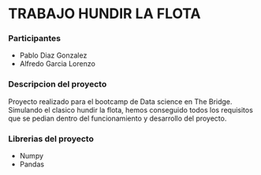 # TRABAJO HUNDIR LA FLOTA

### Participantes
- Pablo Diaz Gonzalez
- Alfredo Garcia Lorenzo

### Descripcion del proyecto
Proyecto realizado para el bootcamp de Data science en The Bridge. Simulando el clasico hundir la flota, hemos conseguido todos los requisitos que se pedian dentro del funcionamiento y desarrollo del proyecto.

### Librerias del proyecto
- Numpy
- Pandas